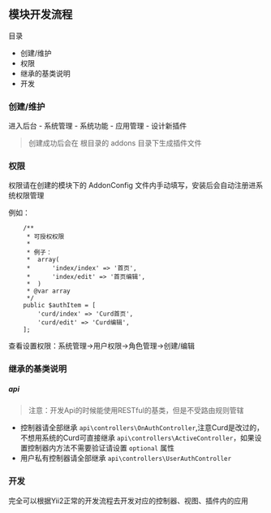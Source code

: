 ## 模块开发流程

目录

- 创建/维护
- 权限
- 继承的基类说明
- 开发

### 创建/维护

进入后台 - 系统管理 - 系统功能 - 应用管理 - 设计新插件

> 创建成功后会在 根目录的 addons 目录下生成插件文件

### 权限

权限请在创建的模块下的 AddonConfig 文件内手动填写，安装后会自动注册进系统权限管理

例如：

```
    /**
     * 可授权权限
     *
     * 例子：
     *  array(
     *      'index/index' => '首页',
     *      'index/edit' => '首页编辑',
     *  )
     * @var array
     */
    public $authItem = [
        'curd/index' => 'Curd首页',
        'curd/edit' => 'Curd编辑',
    ];
```

查看设置权限：系统管理->用户权限->角色管理->创建/编辑

### 继承的基类说明

##### api

> 注意：开发Api的时候能使用RESTful的基类，但是不受路由规则管辖

- 控制器请全部继承 `api\controllers\OnAuthController`,注意Curd是改过的，不想用系统的Curd可直接继承 `api\controllers\ActiveController`，如果设置控制器内方法不需要验证请设置 `optional` 属性
- 用户私有控制器请全部继承 `api\controllers\UserAuthController`

### 开发

完全可以根据Yii2正常的开发流程去开发对应的控制器、视图、插件内的应用
